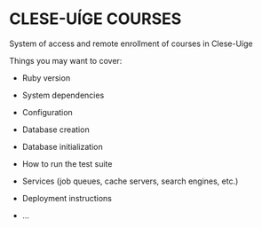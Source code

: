 # CLESE-UÍGE COURSES

System of access and remote enrollment of courses in Clese-Uíge

Things you may want to cover:

* Ruby version

* System dependencies

* Configuration

* Database creation

* Database initialization

* How to run the test suite

* Services (job queues, cache servers, search engines, etc.)

* Deployment instructions

* ...
